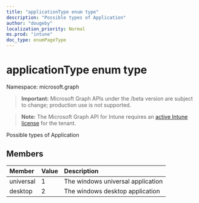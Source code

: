 ```yaml
---
title: "applicationType enum type"
description: "Possible types of Application"
author: "dougeby"
localization_priority: Normal
ms.prod: "intune"
doc_type: enumPageType
---
```


# applicationType enum type

Namespace: microsoft.graph

> **Important:** Microsoft Graph APIs under the /beta version are subject to change; production use is not supported.

> **Note:** The Microsoft Graph API for Intune requires an [active Intune license](https://go.microsoft.com/fwlink/?linkid=839381) for the tenant.

Possible types of Application

## Members
|Member|Value|Description|
|:---|:---|:---|
|universal|1|The windows universal application|
|desktop|2|The windows desktop application|



